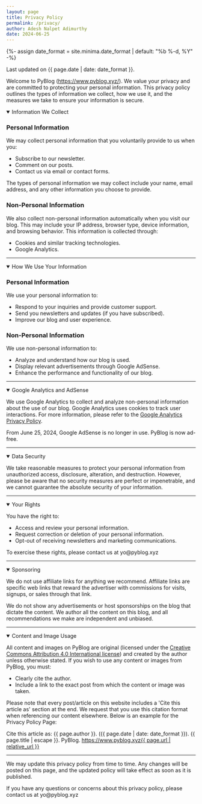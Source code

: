 ```yaml
---
layout: page
title: Privacy Policy
permalink: /privacy/
author: Adesh Nalpet Adimurthy
date: 2024-06-25
---
```


{%- assign date_format = site.minima.date_format | default: "%b %-d, %Y" -%}

<div class="all-posts">

<p>Last updated on {{ page.date | date: date_format }}.</p>

<p>Welcome to PyBlog (<a class="underline" href="/">https://www.pyblog.xyz/</a>). We value your privacy and are committed to protecting your personal information. This privacy policy outlines the types of information we collect, how we use it, and the measures we take to ensure your information is secure.</p>

<details class="text-container" open><summary class="h3">Information We Collect</summary>

<h3>Personal Information</h3>
<p>We may collect personal information that you voluntarily provide to us when you:
<ul>
    <li>Subscribe to our newsletter.</li>
    <li>Comment on our posts.</li>
    <li>Contact us via email or contact forms.</li>
</ul>
</p>
<p>The types of personal information we may collect include your name, email address, and any other information you choose to provide.</p>

<h3>Non-Personal Information</h3>
<p>We also collect non-personal information automatically when you visit our blog. This may include your IP address, browser type, device information, and browsing behavior. This information is collected through:
<ul>
    <li>Cookies and similar tracking technologies.</li>
    <li>Google Analytics.</li>
</ul>
</p>
</details>

<hr class="sub-hr">

<details class="text-container" open><summary class="h3">How We Use Your Information</summary>

<h3>Personal Information</h3>
<p>We use your personal information to:
<ul>
    <li>Respond to your inquiries and provide customer support.</li>
    <li>Send you newsletters and updates (if you have subscribed).</li>
    <li>Improve our blog and user experience.</li>
</ul>
</p>

<h3>Non-Personal Information</h3>
<p>We use non-personal information to:
<ul>
    <li>Analyze and understand how our blog is used.</li>
    <li>Display relevant advertisements through Google AdSense.</li>
    <li>Enhance the performance and functionality of our blog.</li>
</ul>
</p>

</details>
<hr class="sub-hr">

<details class="text-container" open><summary class="h3">Google Analytics and AdSense</summary>
<p>We use Google Analytics to collect and analyze non-personal information about the use of our blog. Google Analytics uses cookies to track user interactions. For more information, please refer to the <a href="https://policies.google.com/privacy">Google Analytics Privacy Policy</a>.</p>

<p>From June 25, 2024, Google AdSense is no longer in use. PyBlog is now ad-free.</p>

</details>
<hr class="sub-hr">

<details class="text-container" open><summary class="h3">Data Security</summary>
<p>We take reasonable measures to protect your personal information from unauthorized access, disclosure, alteration, and destruction. However, please be aware that no security measures are perfect or impenetrable, and we cannot guarantee the absolute security of your information.</p>

</details>
<hr class="sub-hr">

<details class="text-container" open><summary class="h3">Your Rights</summary>
<p>You have the right to:
<ul>
    <li>Access and review your personal information.</li>
    <li>Request correction or deletion of your personal information.</li>
    <li>Opt-out of receiving newsletters and marketing communications.</li>
</ul>
</p>
<p>To exercise these rights, please contact us at <span class="underline">yo@pyblog.xyz</span></p>

</details>
<hr class="sub-hr">

<details class="text-container" open><summary class="h3">Sponsoring</summary>
<p>We do not use affiliate links for anything we recommend. Affiliate links are specific web links that reward the advertiser with commissions for visits, signups, or sales through that link.</p>

<p>We do not show any advertisements or host sponsorships on the blog that dictate the content. We author all the content on this blog, and all recommendations we make are independent and unbiased.</p>
</details>
<hr class="sub-hr">

<details class="text-container" open><summary class="h3">Content and Image Usage</summary>
<p>All content and images on PyBlog are original (licensed under the <a class="underline" href="https://github.com/addu390/addu390.github.io/blob/master/LICENSE" target="_blank">Creative Commons Attribution 4.0 International license</a>) and created by the author unless otherwise stated. If you wish to use any content or images from PyBlog, you must:
<ul>
    <li>Clearly cite the author.</li>
    <li>Include a link to the exact post from which the content or image was taken.</li>
</ul>
</p>

<p>Please note that every post/article on this website includes a 'Cite this article as' section at the end. We request that you use this citation format when referencing our content elsewhere. Below is an example for the Privacy Policy Page:</p>

<div class="blog-reference">
    <p>Cite this article as: {{ page.author }}. ({{ page.date | date: date_format }}). {{ page.title | escape }}. PyBlog. <a href="{{ page.url | relative_url }}">https://www.pyblog.xyz{{ page.url | relative_url }}</a></p>
</div>

</details>
<hr class="sub-hr">

<p>We may update this privacy policy from time to time. Any changes will be posted on this page, and the updated policy will take effect as soon as it is published.</p>

<p>If you have any questions or concerns about this privacy policy, please contact us at <span class="underline">yo@pyblog.xyz</span></p>

</div>
